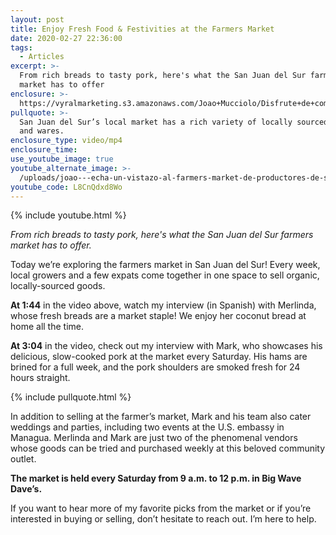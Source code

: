 ```yaml
---
layout: post
title: Enjoy Fresh Food & Festivities at the Farmers Market
date: 2020-02-27 22:36:00
tags:
  - Articles
excerpt: >-
  From rich breads to tasty pork, here's what the San Juan del Sur farmers
  market has to offer
enclosure: >-
  https://vyralmarketing.s3.amazonaws.com/Joao+Mucciolo/Disfrute+de+comida+fresca+y+festividades+en+el+mercado+de+agricultores.mp4
pullquote: >-
  San Juan del Sur’s local market has a rich variety of locally sourced foods
  and wares.
enclosure_type: video/mp4
enclosure_time:
use_youtube_image: true
youtube_alternate_image: >-
  /uploads/joao---echa-un-vistazo-al-farmers-market-de-productores-de-san-juan-del-sur-youtube.jpg
youtube_code: L8CnQdxd8Wo
---
```


{% include youtube.html %}

*From rich breads to tasty pork, here's what the San Juan del Sur farmers market has to offer.*

Today we’re exploring the farmers market in San Juan del Sur\! Every week, local growers and a few expats come together in one space to sell organic, locally-sourced goods.

**At 1:44** in the video above, watch my interview (in Spanish) with Merlinda, whose fresh breads are a market staple\! We enjoy her coconut bread at home all the time.&nbsp;

**At 3:04** in the video, check out my interview with Mark, who showcases his delicious, slow-cooked pork at the market every Saturday. His hams are brined for a full week, and the pork shoulders are smoked fresh for 24 hours straight.&nbsp;

{% include pullquote.html %}

In addition to selling at the farmer’s market, Mark and his team also cater weddings and parties, including two events at the U.S. embassy in Managua. Merlinda and Mark are just two of the phenomenal vendors whose goods can be tried and purchased weekly at this beloved community outlet.

**The market is held every Saturday from 9 a.m. to 12 p.m. in Big Wave Dave’s.&nbsp;**

If you want to hear more of my favorite picks from the market or if you’re interested in buying or selling, don’t hesitate to reach out. I’m here to help.&nbsp;